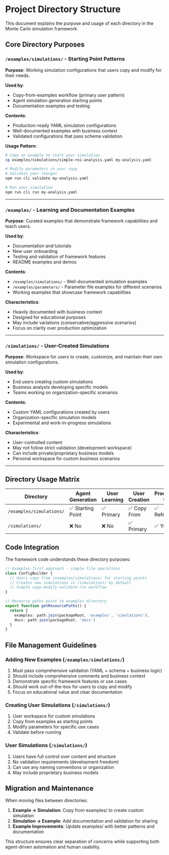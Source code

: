# Project Directory Structure

This document explains the purpose and usage of each directory in the Monte Carlo simulation framework.

## Core Directory Purposes

### `/examples/simulations/` - Starting Point Patterns
**Purpose**: Working simulation configurations that users copy and modify for their needs.

**Used by**: 
- Copy-from-examples workflow (primary user pattern)
- Agent simulation generation starting points
- Documentation examples and testing

**Contents**:
- Production-ready YAML simulation configurations
- Well-documented examples with business context
- Validated configurations that pass schema validation

**Usage Pattern**:
```bash
# Copy an example to start your simulation
cp examples/simulations/simple-roi-analysis.yaml my-analysis.yaml

# Modify parameters in your copy
# Validate your changes
npm run cli validate my-analysis.yaml

# Run your simulation
npm run cli run my-analysis.yaml
```

---

### `/examples/` - Learning and Documentation Examples
**Purpose**: Curated examples that demonstrate framework capabilities and teach users.

**Used by**:
- Documentation and tutorials
- New user onboarding
- Testing and validation of framework features
- README examples and demos

**Contents**:
- `/examples/simulations/` - Well-documented simulation examples
- `/examples/parameters/` - Parameter file examples for different scenarios
- Working examples that showcase framework capabilities

**Characteristics**:
- Heavily documented with business context
- Designed for educational purposes
- May include variations (conservative/aggressive scenarios)
- Focus on clarity over production optimization

---

### `/simulations/` - User-Created Simulations
**Purpose**: Workspace for users to create, customize, and maintain their own simulation configurations.

**Used by**:
- End users creating custom simulations
- Business analysts developing specific models
- Teams working on organization-specific scenarios

**Contents**:
- Custom YAML configurations created by users
- Organization-specific simulation models
- Experimental and work-in-progress simulations

**Characteristics**:
- User-controlled content
- May not follow strict validation (development workspace)
- Can include private/proprietary business models
- Personal workspace for custom business scenarios

---

## Directory Usage Matrix

| Directory | Agent Generation | User Learning | User Creation | Production Use |
|-----------|------------------|---------------|---------------|----------------|
| `/examples/simulations/` | ✅ Starting Point | ✅ Primary | ✅ Copy From | ✅ Reference |
| `/simulations/` | ❌ No | ❌ No | ✅ Primary | ✅ Yes |

## Code Integration

The framework code understands these directory purposes:

```typescript
// Examples-first approach - simple file operations
class ConfigBuilder {
  // Users copy from /examples/simulations/ for starting points
  // Creates new simulations in /simulations/ by default
  // Simple copy-modify-validate-run workflow
}

// Resource paths point to examples directory
export function getResourcePaths() {
  return {
    examples: path.join(packageRoot, 'examples', 'simulations'),
    docs: path.join(packageRoot, 'docs')
  }
}
```

## File Management Guidelines

### Adding New Examples (`/examples/simulations/`)
1. Must pass comprehensive validation (YAML + schema + business logic)
2. Should include comprehensive comments and business context
3. Demonstrate specific framework features or use cases
4. Should work out-of-the-box for users to copy and modify
5. Focus on educational value and clear documentation

### Creating User Simulations (`/simulations/`)
1. User workspace for custom simulations
2. Copy from examples as starting points
3. Modify parameters for specific use cases
4. Validate before running

### User Simulations (`/simulations/`)
1. Users have full control over content and structure
2. No validation requirements (development freedom)
3. Can use any naming conventions or organization
4. May include proprietary business models

## Migration and Maintenance

When moving files between directories:
1. **Example → Simulation**: Copy from examples/ to create custom simulation
2. **Simulation → Example**: Add documentation and validation for sharing
3. **Example Improvements**: Update examples/ with better patterns and documentation

This structure ensures clear separation of concerns while supporting both agent-driven automation and human usability.